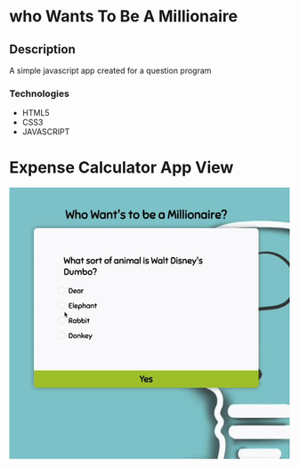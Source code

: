 # who Wants To Be A Millionaire

## Description

A simple javascript app created for a question program

### Technologies

- HTML5
- CSS3
- JAVASCRIPT

# Expense Calculator App View

<img src="images/screen-view.gif">

